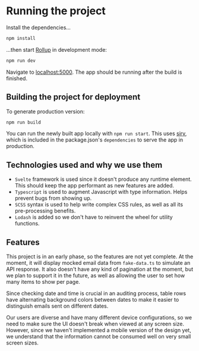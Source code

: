 # Running the project

Install the dependencies...

```bash
npm install
```

...then start [Rollup](https://rollupjs.org) in development mode:

```bash
npm run dev
```

Navigate to [localhost:5000](http://localhost:5000). The app should be running after the build is finished.

## Building the project for deployment

To generate production version:

```bash
npm run build
```

You can run the newly built app locally with `npm run start`. This uses [sirv](https://github.com/lukeed/sirv), which is included in the package.json's `dependencies` to serve the app in production.

## Technologies used and why we use them

- `Svelte` framework is used since it doesn't produce any runtime element. This should keep the app performant as new features are added.
- `Typescript` is used to augment Javascript with type information. Helps prevent bugs from showing up.
- `SCSS` syntax is used to help write complex CSS rules, as well as all its pre-processing benefits.
- `Lodash` is added so we don't have to reinvent the wheel for utility functions.

## Features

This project is in an early phase, so the features are not yet complete. At the moment, it will display mocked email data from `fake-data.ts` to simulate an API response. It also doesn't have any kind of pagination at the moment, but we plan to support it in the future, as well as allowing the user to set how many items to show per page.

Since checking date and time is crucial in an auditing process, table rows have alternating background colors between dates to make it easier to distinguish emails sent on different dates.

Our users are diverse and have many different device configurations, so we need to make sure the UI doesn't break when viewed at any screen size. However, since we haven't implemented a mobile version of the design yet, we understand that the information cannot be consumed well on very small screen sizes.
